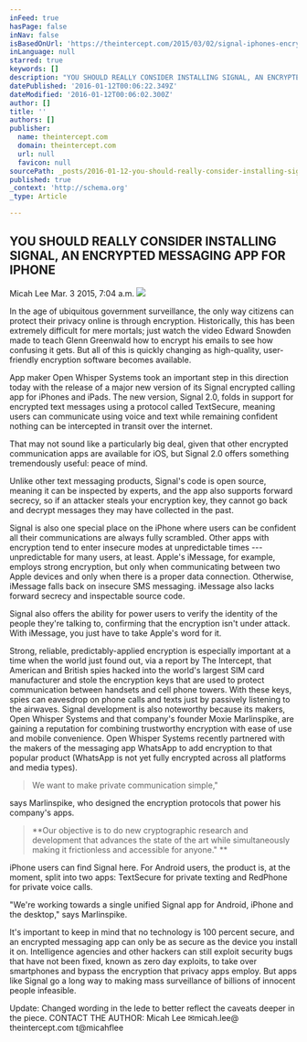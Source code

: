 ```yaml
---
inFeed: true
hasPage: false
inNav: false
isBasedOnUrl: 'https://theintercept.com/2015/03/02/signal-iphones-encrypted-messaging-app-now-supports-text/'
inLanguage: null
starred: true
keywords: []
description: "YOU SHOULD REALLY CONSIDER INSTALLING SIGNAL, AN ENCRYPTED MESSAGING APP FOR IPHONE Micah Lee Mar. 3 2015, 7:04\_a.m. In the age of ubiquitous government surveil"
datePublished: '2016-01-12T00:06:22.349Z'
dateModified: '2016-01-12T00:06:02.300Z'
author: []
title: ''
authors: []
publisher:
  name: theintercept.com
  domain: theintercept.com
  url: null
  favicon: null
sourcePath: _posts/2016-01-12-you-should-really-consider-installing-signal-an-encrypted-m.md
published: true
_context: 'http://schema.org'
_type: Article

---
```

## YOU SHOULD REALLY CONSIDER INSTALLING SIGNAL, AN ENCRYPTED MESSAGING APP FOR IPHONE

Micah Lee Mar. 3 2015, 7:04 a.m. ![](https://the-grid-user-content.s3-us-west-2.amazonaws.com/c42e6817-091e-4547-ad72-4756598bb62d.jpg)

In the age of ubiquitous government surveillance, the only way citizens can protect their privacy online is through encryption. Historically, this has been extremely difficult for mere mortals; just watch the video Edward Snowden made to teach Glenn Greenwald how to encrypt his emails to see how confusing it gets. But all of this is quickly changing as high-quality, user-friendly encryption software becomes available. 

App maker Open Whisper Systems took an important step in this direction today with the release of a major new version of its Signal encrypted calling app for iPhones and iPads. The new version, Signal 2.0, folds in support for encrypted text messages using a protocol called TextSecure, meaning users can communicate using voice and text while remaining confident nothing can be intercepted in transit over the internet. 

That may not sound like a particularly big deal, given that other encrypted communication apps are available for iOS, but Signal 2.0 offers something tremendously useful: peace of mind. 

Unlike other text messaging products, Signal's code is open source, meaning it can be inspected by experts, and the app also supports forward secrecy, so if an attacker steals your encryption key, they cannot go back and decrypt messages they may have collected in the past. 

Signal is also one special place on the iPhone where users can be confident all their communications are always fully scrambled. Other apps with encryption tend to enter insecure modes at unpredictable times --- unpredictable for many users, at least. Apple's iMessage, for example, employs strong encryption, but only when communicating between two Apple devices and only when there is a proper data connection. Otherwise, iMessage falls back on insecure SMS messaging. iMessage also lacks forward secrecy and inspectable source code. 

Signal also offers the ability for power users to verify the identity of the people they're talking to, confirming that the encryption isn't under attack. With iMessage, you just have to take Apple's word for it. 

Strong, reliable, predictably-applied encryption is especially important at a time when the world just found out, via a report by The Intercept, that American and British spies hacked into the world's largest SIM card manufacturer and stole the encryption keys that are used to protect communication between handsets and cell phone towers. With these keys, spies can eavesdrop on phone calls and texts just by passively listening to the airwaves. Signal development is also noteworthy because its makers, Open Whisper Systems and that company's founder Moxie Marlinspike, are gaining a reputation for combining trustworthy encryption with ease of use and mobile convenience. Open Whisper Systems recently partnered with the makers of the messaging app WhatsApp to add encryption to that popular product (WhatsApp is not yet fully encrypted across all platforms and media types). 
> 
> We want to make private communication simple," 

says Marlinspike, who designed the encryption protocols that power his company's apps. 
> 
> **Our objective is to do new cryptographic research and development that advances the state of the art while simultaneously making it frictionless and accessible for anyone." **

iPhone users can find Signal here. For Android users, the product is, at the moment, split into two apps: TextSecure for private texting and RedPhone for private voice calls. 

"We're working towards a single unified Signal app for Android, iPhone and the desktop," says Marlinspike. 

It's important to keep in mind that no technology is 100 percent secure, and an encrypted messaging app can only be as secure as the device you install it on. Intelligence agencies and other hackers can still exploit security bugs that have not been fixed, known as zero day exploits, to take over smartphones and bypass the encryption that privacy apps employ. But apps like Signal go a long way to making mass surveillance of billions of innocent people infeasible. 

Update: Changed wording in the lede to better reflect the caveats deeper in the piece. CONTACT THE AUTHOR: Micah Lee ✉micah.lee@​theintercept.com t@micahflee